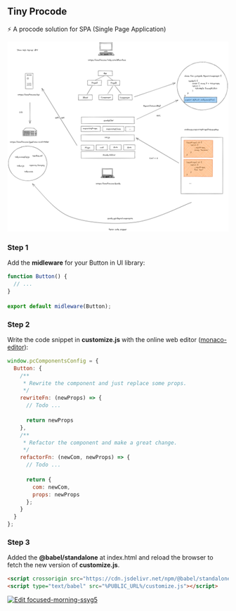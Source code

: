 ## Tiny Procode

⚡ A procode solution for SPA (Single Page Application)

![screenshot](./screenshot.png)

### Step 1

Add the **midleware** for your Button in UI library:

```ts
function Button() {
  // ...
}

export default midleware(Button);
```

### Step 2

Write the code snippet in **customize.js** with the online web editor ([monaco-editor](https://github.com/microsoft/monaco-editor)):

```js
window.pcComponentsConfig = {
  Button: {
    /**
     * Rewrite the component and just replace some props.
     */
    rewriteFn: (newProps) => {
      // Todo ...
      
      return newProps
    },
    /**
     * Refactor the component and make a great change.
     */
    refactorFn: (newCom, newProps) => {
      // Todo ...
      
      return {
        com: newCom,
        props: newProps
      };
    }
  }
};
```

### Step 3

Added the **@babel/standalone** at index.html and reload the browser to fetch the new version of **customize.js**.

```html
<script crossorigin src="https://cdn.jsdelivr.net/npm/@babel/standalone/babel.min.js"></script>
<script type="text/babel" src="%PUBLIC_URL%/customize.js"></script>
```

[![Edit focused-morning-ssyg5](https://codesandbox.io/static/img/play-codesandbox.svg)](https://codesandbox.io/s/focused-morning-ssyg5?fontsize=14&hidenavigation=1&theme=dark)
